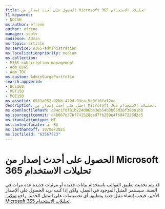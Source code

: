 ```yaml
---
title: الحصول على أحدث إصدار من Microsoft 365 تحليلات الاستخدام
f1.keywords:
- NOCSH
ms.author: efrene
author: efrene
manager: scotv
audience: Admin
ms.topic: article
ms.service: o365-administration
ms.localizationpriority: medium
ms.collection:
- M365-subscription-management
- Adm_O365
- Adm_TOC
ms.custom: AdminSurgePortfolio
search.appverid:
- BCS160
- MET150
- MOE150
ms.assetid: 6561a052-02bb-479d-93ca-5a0f16faf2ee
description: احصل على أحدث إصدار من Microsoft 365 تحليلات الاستخدام.
ms.openlocfilehash: a94c1fdf81b224d86ba3eb54b3b65d26f38ba1bb
ms.sourcegitcommit: d4b867e37bf741528ded7fb289e4f6847228d2c5
ms.translationtype: MT
ms.contentlocale: ar-SA
ms.lasthandoff: 10/06/2021
ms.locfileid: "63567523"
---
```

# <a name="get-the-latest-version-of-microsoft-365-usage-analytics"></a>الحصول على أحدث إصدار من Microsoft 365 تحليلات الاستخدام

قد يتم تحديث تطبيق القوالب باستخدام بيانات جديدة أو مرئيات جديدة عدة مرات في السنة. سيستمر المثيل الموجود في العمل، ولكن إذا كنت تريد الحصول على الإصدار الأخير، فيجب إنشاء مثيل جديد وتطبيق أي تخصيصات على المثيل الجديد. راجع [تمكين Microsoft 365 تحليلات الاستخدام](enable-usage-analytics.md). 
  

